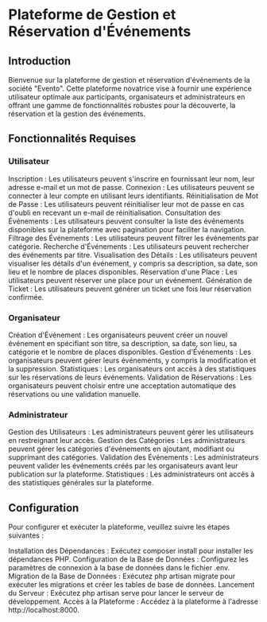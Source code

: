 # Plateforme de Gestion et Réservation d'Événements
## Introduction
Bienvenue sur la plateforme de gestion et réservation d'événements de la société "Evento". Cette plateforme novatrice vise à fournir une expérience utilisateur optimale aux participants, organisateurs et administrateurs en offrant une gamme de fonctionnalités robustes pour la découverte, la réservation et la gestion des événements.

## Fonctionnalités Requises
### Utilisateur
Inscription : Les utilisateurs peuvent s'inscrire en fournissant leur nom, leur adresse e-mail et un mot de passe.
Connexion : Les utilisateurs peuvent se connecter à leur compte en utilisant leurs identifiants.
Réinitialisation de Mot de Passe : Les utilisateurs peuvent réinitialiser leur mot de passe en cas d'oubli en recevant un e-mail de réinitialisation.
Consultation des Événements : Les utilisateurs peuvent consulter la liste des événements disponibles sur la plateforme avec pagination pour faciliter la navigation.
Filtrage des Événements : Les utilisateurs peuvent filtrer les événements par catégorie.
Recherche d'Événements : Les utilisateurs peuvent rechercher des événements par titre.
Visualisation des Détails : Les utilisateurs peuvent visualiser les détails d'un événement, y compris sa description, sa date, son lieu et le nombre de places disponibles.
Réservation d'une Place : Les utilisateurs peuvent réserver une place pour un événement.
Génération de Ticket : Les utilisateurs peuvent générer un ticket une fois leur réservation confirmée.
### Organisateur
Création d'Événement : Les organisateurs peuvent créer un nouvel événement en spécifiant son titre, sa description, sa date, son lieu, sa catégorie et le nombre de places disponibles.
Gestion d'Événements : Les organisateurs peuvent gérer leurs événements, y compris la modification et la suppression.
Statistiques : Les organisateurs ont accès à des statistiques sur les réservations de leurs événements.
Validation de Réservations : Les organisateurs peuvent choisir entre une acceptation automatique des réservations ou une validation manuelle.
### Administrateur
Gestion des Utilisateurs : Les administrateurs peuvent gérer les utilisateurs en restreignant leur accès.
Gestion des Catégories : Les administrateurs peuvent gérer les catégories d'événements en ajoutant, modifiant ou supprimant des catégories.
Validation des Événements : Les administrateurs peuvent valider les événements créés par les organisateurs avant leur publication sur la plateforme.
Statistiques : Les administrateurs ont accès à des statistiques générales sur la plateforme.
## Configuration
Pour configurer et exécuter la plateforme, veuillez suivre les étapes suivantes :

Installation des Dépendances : Exécutez composer install pour installer les dépendances PHP.
Configuration de la Base de Données : Configurez les paramètres de connexion à la base de données dans le fichier .env.
Migration de la Base de Données : Exécutez php artisan migrate pour exécuter les migrations et créer les tables de base de données.
Lancement du Serveur : Exécutez php artisan serve pour lancer le serveur de développement.
Accès à la Plateforme : Accédez à la plateforme à l'adresse http://localhost:8000.
